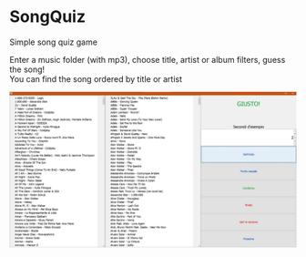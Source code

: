 # SongQuiz
Simple song quiz game

Enter a music folder (with mp3), choose title, artist or album filters, guess the song!<br>
You can find the song ordered by title or artist

<img src="readme_img.jpg">
